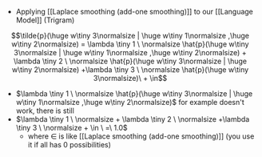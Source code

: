 - Applying [[Laplace smoothing (add-one smoothing)]] to our [[Language Model]] (Trigram)

$$\tilde{p}(\huge w\tiny 3\normalsize | \huge w\tiny 1\normalsize ,\huge w\tiny 2\normalsize) = \lambda \tiny 1 \ \normalsize \hat{p}(\huge w\tiny 3\normalsize | \huge w\tiny 1\normalsize ,\huge w\tiny 2\normalsize) + \lambda \tiny 2 \ \normalsize \hat{p}(\huge w\tiny 3\normalsize | \huge w\tiny 2\normalsize) +\lambda \tiny 3 \ \normalsize \hat{p}(\huge w\tiny 3\normalsize)\ + \in$$
- $\lambda \tiny 1 \ \normalsize \hat{p}(\huge w\tiny 3\normalsize | \huge w\tiny 1\normalsize ,\huge w\tiny 2\normalsize)$ for example doesn't work, there is still 
- $\lambda \tiny 1 \ \normalsize + \lambda \tiny 2 \ \normalsize +\lambda \tiny 3 \ \normalsize + \in \ =\ 1.0$
	- where $\in$ is like [[Laplace smoothing (add-one smoothing)]] (you use it if all has 0 possibilities)
